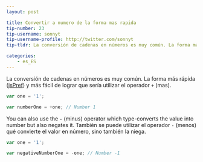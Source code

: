 ```yaml
---
layout: post

title: Convertir a numero de la forma mas rapida
tip-number: 23
tip-username: sonnyt
tip-username-profile: http://twitter.com/sonnyt
tip-tldr: La conversión de cadenas en números es muy común. La forma más fácil y rápida de lograr sería utilizar el operador +.

categories:
    - es_ES
---
```


La conversión de cadenas en números es muy común. La forma más rápida ([jsPref](https://jsperf.com/number-vs-parseint-vs-plus/29)) y más fácil de lograr que sería utilizar el operador `+` (mas).

```javascript
var one = '1';

var numberOne = +one; // Number 1
```

You can also use the `-` (minus) operator which type-converts the value into number but also negates it.
También se puede utilizar el operador `-` (menos) qué convierte el valor en número, sino también la niega.

```javascript
var one = '1';

var negativeNumberOne = -one; // Number -1
```